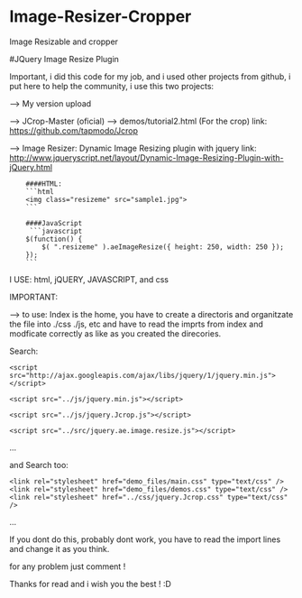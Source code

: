 # Image-Resizer-Cropper
Image Resizable and cropper 

#JQuery Image Resize Plugin 

Important, i did this code for my job, and i used other projects from github, i put here to help the community, i use this two projects:

--> My version upload

 --> JCrop-Master (oficial) --> demos/tutorial2.html  (For the crop) 
      link: https://github.com/tapmodo/Jcrop
      
 
 --> Image Resizer: Dynamic Image Resizing plugin with jquery
      link: http://www.jqueryscript.net/layout/Dynamic-Image-Resizing-Plugin-with-jQuery.html
     
        ####HTML:
        ```html
        <img class="resizeme" src="sample1.jpg">
        ```

        ####JavaScript
         ```javascript
        $(function() {
            $( ".resizeme" ).aeImageResize({ height: 250, width: 250 });
        });
        ```
      
I USE: html, jQUERY, JAVASCRIPT, and css

IMPORTANT: 

-->  to use: Index is the home, you have to create a directoris and organitzate the file into ./css  ./js, etc and have to read the  imprts from index and modficate correctly as like as you created the direcories. 

Search: 

    <script src="http://ajax.googleapis.com/ajax/libs/jquery/1/jquery.min.js"></script>
  
    <script src="../js/jquery.min.js"></script>		
  
    <script src="../js/jquery.Jcrop.js"></script>
  
    <script src="../src/jquery.ae.image.resize.js"></script>
...

and Search too:

    <link rel="stylesheet" href="demo_files/main.css" type="text/css" />
    <link rel="stylesheet" href="demo_files/demos.css" type="text/css" />
    <link rel="stylesheet" href="../css/jquery.Jcrop.css" type="text/css" />
...

If you dont do this, probably dont work, you have to read the import lines and change it as you think.

for any problem just comment !

Thanks for read and i wish you the best ! :D

